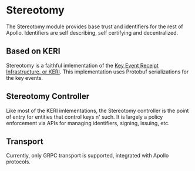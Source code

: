 # Stereotomy

The Stereotomy module provides base trust and identifiers for the rest of Apollo.  Identifiers are self describing, self certifying and decentralized.

## Based on KERI

Stereotomy is a faithful imlementation of the [Key Event Receipt Infrastructure, or KERI](https://github.com/decentralized-identity/keri).  This implementation uses Protobuf serializations for the key events.

## Stereotomy Controller

Like most of the KERI imlementations, the Stereotomy controller is the point of entry for entities that control keys n' such.  It is largely a policy enforcement via APIs for managing identifiers, signing, issuing, etc.

## Transport

Currently, only GRPC transport is supported, integrated with Apollo protocols.
